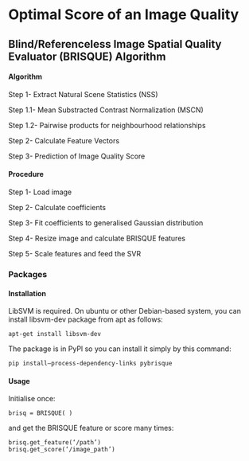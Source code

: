 # Optimal Score of an Image Quality


## Blind/Referenceless Image Spatial Quality Evaluator (BRISQUE) Algorithm


#### Algorithm

  Step 1- Extract Natural Scene Statistics (NSS)
    
   Step 1.1- Mean Substracted Contrast Normalization (MSCN) 
    
   Step 1.2- Pairwise products for neighbourhood relationships
  
  Step 2- Calculate Feature Vectors
  
  Step 3- Prediction of Image Quality Score


#### Procedure

Step 1- Load image
  
Step 2- Calculate coefficients 
  
Step 3- Fit coefficients to generalised Gaussian distribution 
  
Step 4- Resize image and calculate BRISQUE features
  
Step 5- Scale features and feed the SVR 
 

### Packages


#### Installation

LibSVM is required. On ubuntu or other Debian-based system, you can install libsvm-dev package from apt as follows:
		
    apt-get install libsvm-dev

The package is in PyPl so you can install it simply by this command:
		
    pip install—process-dependency-links pybrisque


#### Usage

Initialise once:
		
    brisq = BRISQUE( )

and get the BRISQUE feature or score many times:
		
    brisq.get_feature(‘/path’)
	brisq.get_score(‘/image_path’)
